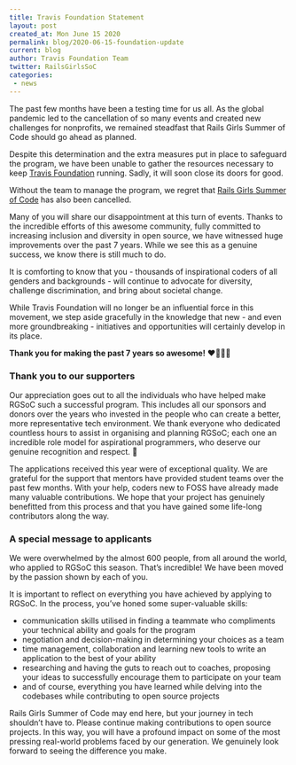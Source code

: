 ```yaml
---
title: Travis Foundation Statement
layout: post
created_at: Mon June 15 2020
permalink: blog/2020-06-15-foundation-update
current: blog
author: Travis Foundation Team
twitter: RailsGirlsSoC
categories:
 - news
---
```


<p>The past few months have been a testing time for us all. As the global pandemic led to the cancellation of so many events and created new challenges for nonprofits, we remained steadfast that Rails Girls Summer of Code should go ahead as planned.</p>

<p>Despite this determination and the extra measures put in place to safeguard the program, we have been unable to gather the resources necessary to keep <a href="https://foundation.travis-ci.org/" target="_blank">Travis Foundation</a> running. Sadly, it will soon close its doors for good.</p>

<p>Without the team to manage the program, we regret that <a href="https://railsgirlssummerofcode.org/" target="_blank">Rails Girls Summer of Code</a> has also been cancelled.</p>

<p>Many of you will share our disappointment at this turn of events. Thanks to the incredible efforts of this awesome community, fully committed to increasing inclusion and diversity in open source, we have witnessed huge improvements over the past 7 years. While we see this as a genuine success, we know there is still much to do.</p>

<p>It is comforting to know that you - thousands of inspirational coders of all genders and backgrounds - will continue to advocate for diversity, challenge discrimination, and bring about societal change.</p>

<p>While Travis Foundation will no longer be an influential force in this movement, we step aside gracefully in the knowledge that new - and even more groundbreaking - initiatives and opportunities will certainly develop in its place.</p>

<p><b>Thank you for making the past 7 years so awesome!</b> ❤️💛💚💙</p>

<h3>Thank you to our supporters</h3>
<p>Our appreciation goes out to all the individuals who have helped make RGSoC such a successful program. This includes all our sponsors and donors over the years who invested in the people who can create a better, more representative tech environment. We thank everyone who dedicated countless hours to assist in organising and planning RGSoC; each one an incredible role model for aspirational programmers, who deserve our genuine recognition and respect. 🙏</p>

<p>The applications received this year were of exceptional quality. We are grateful for the support that mentors have provided student teams over the past few months. With your help, coders new to FOSS have already made many valuable contributions. We hope that your project has genuinely benefitted from this process and that you have gained some life-long contributors along the way.</p>

<h3>A special message to applicants</h3>
<p>We were overwhelmed by the almost 600 people, from all around the world, who applied to RGSoC this season. That’s incredible! We have been moved by the passion shown by each of you.</p>

<p>It is important to reflect on everything you have achieved by applying to RGSoC. In the process, you’ve honed some super-valuable skills:</p>

<ul>
  <li>communication skills utilised in finding a teammate who compliments your technical ability and goals for the program</li>
  <li>negotiation and decision-making in determining your choices as a team</li>
  <li>time management, collaboration and learning new tools to write an application to the best of your ability</li>
  <li>researching and having the guts to reach out to coaches, proposing your ideas to successfully encourage them to participate on your team</li>
  <li>and of course, everything you have learned while delving into the codebases while contributing to open source projects</li>
</ul>

<p>Rails Girls Summer of Code may end here, but your journey in tech shouldn’t have to. Please continue making contributions to open source projects. In this way, you will have a profound impact on some of the most pressing real-world problems faced by our generation. We genuinely look forward to seeing the difference you make.</p>
